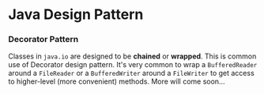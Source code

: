 # Java Design Pattern

### Decorator Pattern
Classes in `java.io` are designed to be **chained** or **wrapped**. This is common use of Decorator design pattern.
It's very common to wrap a `BufferedReader` around a `FileReader` or a `BufferedWriter` around a `FileWriter` to get access to higher-level (more convenient) methods.
More will come soon...
